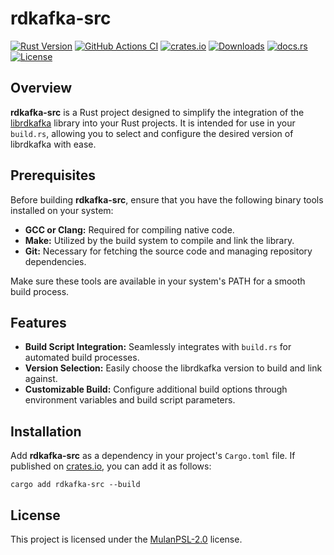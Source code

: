 # rdkafka-src

[![Rust Version](https://img.shields.io/badge/rust-1.85%2B-orange.svg)](https://www.rust-lang.org)
[![GitHub Actions CI](https://img.shields.io/github/actions/workflow/status/jmjoy/rdkafka-src/ci.yml?branch=master&label=CI&logo=github)](https://github.com/jmjoy/rdkafka-src/actions)
[![crates.io](https://img.shields.io/crates/v/rdkafka-src.svg)](https://crates.io/crates/rdkafka-src)
[![Downloads](https://img.shields.io/crates/d/rdkafka-src.svg)](https://crates.io/crates/rdkafka-src)
[![docs.rs](https://img.shields.io/docsrs/rdkafka-src?logo=rust)](https://docs.rs/rdkafka-src)
[![License](https://img.shields.io/crates/l/rdkafka-src?color=blue)](https://github.com/jmjoy/rdkafka-src/blob/master/LICENSE)

## Overview

**rdkafka-src** is a Rust project designed to simplify the integration of the [librdkafka](https://github.com/confluentinc/librdkafka) library into your Rust projects. It is intended for use in your `build.rs`, allowing you to select and configure the desired version of librdkafka with ease.

## Prerequisites

Before building **rdkafka-src**, ensure that you have the following binary tools installed on your system:

- **GCC or Clang:** Required for compiling native code.
- **Make:** Utilized by the build system to compile and link the library.
- **Git:** Necessary for fetching the source code and managing repository dependencies.

Make sure these tools are available in your system's PATH for a smooth build process.

## Features

- **Build Script Integration:** Seamlessly integrates with `build.rs` for automated build processes.
- **Version Selection:** Easily choose the librdkafka version to build and link against.
- **Customizable Build:** Configure additional build options through environment variables and build script parameters.

## Installation

Add **rdkafka-src** as a dependency in your project's `Cargo.toml` file. If published on [crates.io](https://crates.io), you can add it as follows:

```shell
cargo add rdkafka-src --build
```

## License

This project is licensed under the [MulanPSL-2.0](https://spdx.org/licenses/MulanPSL-2.0.html) license.
